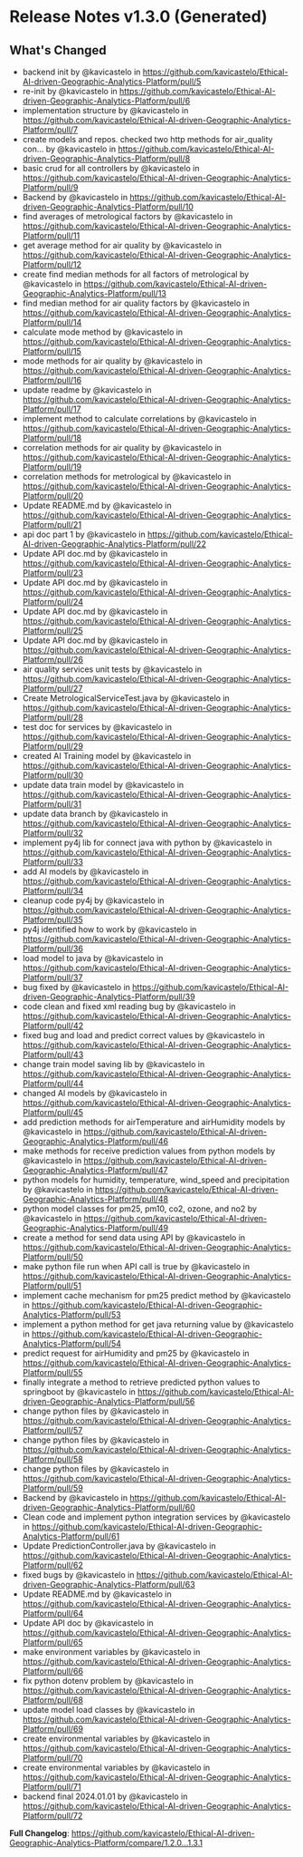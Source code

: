 # Release Notes v1.3.0 (Generated)
## What's Changed
* backend init by @kavicastelo in https://github.com/kavicastelo/Ethical-AI-driven-Geographic-Analytics-Platform/pull/5
* re-init by @kavicastelo in https://github.com/kavicastelo/Ethical-AI-driven-Geographic-Analytics-Platform/pull/6
* implementation structure by @kavicastelo in https://github.com/kavicastelo/Ethical-AI-driven-Geographic-Analytics-Platform/pull/7
* create models and repos. checked two http methods for air_quality con… by @kavicastelo in https://github.com/kavicastelo/Ethical-AI-driven-Geographic-Analytics-Platform/pull/8
* basic crud for all controllers by @kavicastelo in https://github.com/kavicastelo/Ethical-AI-driven-Geographic-Analytics-Platform/pull/9
* Backend by @kavicastelo in https://github.com/kavicastelo/Ethical-AI-driven-Geographic-Analytics-Platform/pull/10
* find averages of metrological factors by @kavicastelo in https://github.com/kavicastelo/Ethical-AI-driven-Geographic-Analytics-Platform/pull/11
* get average method for air quality by @kavicastelo in https://github.com/kavicastelo/Ethical-AI-driven-Geographic-Analytics-Platform/pull/12
* create find median methods for all factors of metrological by @kavicastelo in https://github.com/kavicastelo/Ethical-AI-driven-Geographic-Analytics-Platform/pull/13
* find median method for air quality factors by @kavicastelo in https://github.com/kavicastelo/Ethical-AI-driven-Geographic-Analytics-Platform/pull/14
* calculate mode method by @kavicastelo in https://github.com/kavicastelo/Ethical-AI-driven-Geographic-Analytics-Platform/pull/15
* mode methods for air quality by @kavicastelo in https://github.com/kavicastelo/Ethical-AI-driven-Geographic-Analytics-Platform/pull/16
* update readme by @kavicastelo in https://github.com/kavicastelo/Ethical-AI-driven-Geographic-Analytics-Platform/pull/17
* implement method to calculate correlations by @kavicastelo in https://github.com/kavicastelo/Ethical-AI-driven-Geographic-Analytics-Platform/pull/18
* correlation methods for air quality by @kavicastelo in https://github.com/kavicastelo/Ethical-AI-driven-Geographic-Analytics-Platform/pull/19
* correlation methods for metrological by @kavicastelo in https://github.com/kavicastelo/Ethical-AI-driven-Geographic-Analytics-Platform/pull/20
* Update README.md by @kavicastelo in https://github.com/kavicastelo/Ethical-AI-driven-Geographic-Analytics-Platform/pull/21
* api doc part 1 by @kavicastelo in https://github.com/kavicastelo/Ethical-AI-driven-Geographic-Analytics-Platform/pull/22
* Update API doc.md by @kavicastelo in https://github.com/kavicastelo/Ethical-AI-driven-Geographic-Analytics-Platform/pull/23
* Update API doc.md by @kavicastelo in https://github.com/kavicastelo/Ethical-AI-driven-Geographic-Analytics-Platform/pull/24
* Update API doc.md by @kavicastelo in https://github.com/kavicastelo/Ethical-AI-driven-Geographic-Analytics-Platform/pull/25
* Update API doc.md by @kavicastelo in https://github.com/kavicastelo/Ethical-AI-driven-Geographic-Analytics-Platform/pull/26
* air quality services unit tests by @kavicastelo in https://github.com/kavicastelo/Ethical-AI-driven-Geographic-Analytics-Platform/pull/27
* Create MetrologicalServiceTest.java by @kavicastelo in https://github.com/kavicastelo/Ethical-AI-driven-Geographic-Analytics-Platform/pull/28
* test doc for services by @kavicastelo in https://github.com/kavicastelo/Ethical-AI-driven-Geographic-Analytics-Platform/pull/29
* created AI Training model by @kavicastelo in https://github.com/kavicastelo/Ethical-AI-driven-Geographic-Analytics-Platform/pull/30
* update data train model by @kavicastelo in https://github.com/kavicastelo/Ethical-AI-driven-Geographic-Analytics-Platform/pull/31
* update data branch by @kavicastelo in https://github.com/kavicastelo/Ethical-AI-driven-Geographic-Analytics-Platform/pull/32
* implement py4j lib for connect java with python by @kavicastelo in https://github.com/kavicastelo/Ethical-AI-driven-Geographic-Analytics-Platform/pull/33
* add AI models by @kavicastelo in https://github.com/kavicastelo/Ethical-AI-driven-Geographic-Analytics-Platform/pull/34
* cleanup code py4j by @kavicastelo in https://github.com/kavicastelo/Ethical-AI-driven-Geographic-Analytics-Platform/pull/35
* py4j identified how to work by @kavicastelo in https://github.com/kavicastelo/Ethical-AI-driven-Geographic-Analytics-Platform/pull/36
* load model to java by @kavicastelo in https://github.com/kavicastelo/Ethical-AI-driven-Geographic-Analytics-Platform/pull/37
* bug fixed by @kavicastelo in https://github.com/kavicastelo/Ethical-AI-driven-Geographic-Analytics-Platform/pull/39
* code clean and fixed xml reading bug by @kavicastelo in https://github.com/kavicastelo/Ethical-AI-driven-Geographic-Analytics-Platform/pull/42
* fixed bug and load and predict correct values by @kavicastelo in https://github.com/kavicastelo/Ethical-AI-driven-Geographic-Analytics-Platform/pull/43
* change train model saving lib by @kavicastelo in https://github.com/kavicastelo/Ethical-AI-driven-Geographic-Analytics-Platform/pull/44
* changed AI models by @kavicastelo in https://github.com/kavicastelo/Ethical-AI-driven-Geographic-Analytics-Platform/pull/45
* add prediction methods for airTemperature and airHumidity models by @kavicastelo in https://github.com/kavicastelo/Ethical-AI-driven-Geographic-Analytics-Platform/pull/46
* make methods for receive prediction values from python models by @kavicastelo in https://github.com/kavicastelo/Ethical-AI-driven-Geographic-Analytics-Platform/pull/47
* python models for humidity, temperature, wind_speed and precipitation by @kavicastelo in https://github.com/kavicastelo/Ethical-AI-driven-Geographic-Analytics-Platform/pull/48
* python model classes for pm25, pm10, co2, ozone, and no2 by @kavicastelo in https://github.com/kavicastelo/Ethical-AI-driven-Geographic-Analytics-Platform/pull/49
* create a method for send data using API by @kavicastelo in https://github.com/kavicastelo/Ethical-AI-driven-Geographic-Analytics-Platform/pull/50
* make python file run when API call is true by @kavicastelo in https://github.com/kavicastelo/Ethical-AI-driven-Geographic-Analytics-Platform/pull/51
* implement cache mechanism for pm25 predict method by @kavicastelo in https://github.com/kavicastelo/Ethical-AI-driven-Geographic-Analytics-Platform/pull/53
* implement a python method for get java returning value by @kavicastelo in https://github.com/kavicastelo/Ethical-AI-driven-Geographic-Analytics-Platform/pull/54
* predict request for airHumidity and pm25 by @kavicastelo in https://github.com/kavicastelo/Ethical-AI-driven-Geographic-Analytics-Platform/pull/55
* finally integrate a method to retrieve predicted python values to springboot by @kavicastelo in https://github.com/kavicastelo/Ethical-AI-driven-Geographic-Analytics-Platform/pull/56
* change python files by @kavicastelo in https://github.com/kavicastelo/Ethical-AI-driven-Geographic-Analytics-Platform/pull/57
* change python files by @kavicastelo in https://github.com/kavicastelo/Ethical-AI-driven-Geographic-Analytics-Platform/pull/58
* change python files by @kavicastelo in https://github.com/kavicastelo/Ethical-AI-driven-Geographic-Analytics-Platform/pull/59
* Backend by @kavicastelo in https://github.com/kavicastelo/Ethical-AI-driven-Geographic-Analytics-Platform/pull/60
* Clean code and implement python integration services by @kavicastelo in https://github.com/kavicastelo/Ethical-AI-driven-Geographic-Analytics-Platform/pull/61
* Update PredictionController.java by @kavicastelo in https://github.com/kavicastelo/Ethical-AI-driven-Geographic-Analytics-Platform/pull/62
* fixed bugs by @kavicastelo in https://github.com/kavicastelo/Ethical-AI-driven-Geographic-Analytics-Platform/pull/63
* Update README.md by @kavicastelo in https://github.com/kavicastelo/Ethical-AI-driven-Geographic-Analytics-Platform/pull/64
* Update API doc by @kavicastelo in https://github.com/kavicastelo/Ethical-AI-driven-Geographic-Analytics-Platform/pull/65
* make environment variables by @kavicastelo in https://github.com/kavicastelo/Ethical-AI-driven-Geographic-Analytics-Platform/pull/66
* fix python dotenv problem by @kavicastelo in https://github.com/kavicastelo/Ethical-AI-driven-Geographic-Analytics-Platform/pull/68
* update model load classes by @kavicastelo in https://github.com/kavicastelo/Ethical-AI-driven-Geographic-Analytics-Platform/pull/69
* create environmental variables by @kavicastelo in https://github.com/kavicastelo/Ethical-AI-driven-Geographic-Analytics-Platform/pull/70
* create environmental variables by @kavicastelo in https://github.com/kavicastelo/Ethical-AI-driven-Geographic-Analytics-Platform/pull/71
* backend final 2024.01.01 by @kavicastelo in https://github.com/kavicastelo/Ethical-AI-driven-Geographic-Analytics-Platform/pull/72


**Full Changelog**: https://github.com/kavicastelo/Ethical-AI-driven-Geographic-Analytics-Platform/compare/1.2.0...1.3.1

